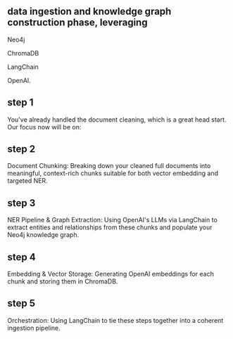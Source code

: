 ## data ingestion and knowledge graph construction phase, leveraging 

Neo4j

ChromaDB

LangChain

OpenAI.

## step 1
You've already handled the document cleaning, which is a great head start. Our focus now will be on:

## step 2
Document Chunking: Breaking down your cleaned full documents into meaningful, context-rich chunks suitable for both vector embedding and targeted NER.

## step 3
NER Pipeline & Graph Extraction: Using OpenAI's LLMs via LangChain to extract entities and relationships from these chunks and populate your Neo4j knowledge graph.

## step 4
Embedding & Vector Storage: Generating OpenAI embeddings for each chunk and storing them in ChromaDB.

## step 5
Orchestration: Using LangChain to tie these steps together into a coherent ingestion pipeline.